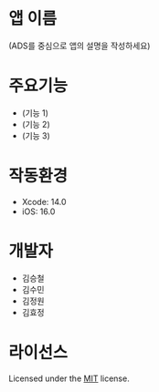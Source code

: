 # 앱 이름
(ADS를 중심으로 앱의 설명을 작성하세요)

# 주요기능
- (기능 1)
- (기능 2)
- (기능 3)

# 작동환경
- Xcode: 14.0
- iOS: 16.0

# 개발자
- 김승철
- 김수민
- 김정원
- 김효정 

# 라이선스
Licensed under the [MIT](LICENSE) license.

